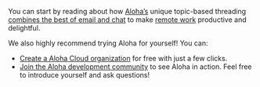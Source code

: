 You can start by reading about how [Aloha’s](/hello/) unique
topic-based threading [combines the best of email and
chat](/why-zulip/) to make [remote work](https://zulip.com/for/business/) productive
and delightful.

We also highly recommend trying Aloha for yourself! You can:

* [Create a Aloha Cloud organization](/new/) for free with just a few
  clicks.
* [Join the Aloha development community](/development-community/) to see
  Aloha in action. Feel free to introduce yourself and ask questions!
